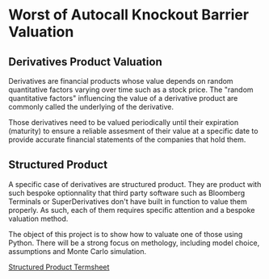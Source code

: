 # Worst of Autocall Knockout Barrier Valuation


## Derivatives Product Valuation

Derivatives are financial products whose value depends on random quantitative factors varying over time such as a stock price. The "random quantitative factors" influencing the value of a derivative product are commonly called the underlying of the derivative.

Those derivatives need to be valued periodically until their expiration (maturity) to ensure a reliable assesment of their value at a specific date to provide accurate financial statements of the companies that hold them.

## Structured Product

A specific case of derivatives are structured product. They are product with such bespoke optionnality that third party software such as Bloomberg Terminals or SuperDerivatives don't have built in function to value them properly. As such, each of them requires specific attention and a bespoke valuation method.

The object of this project is to show how to valuate one of those using Python. There will be a strong focus on methology, including model choice, assumptions and Monte Carlo simulation.

[Structured Product Termsheet](./Knockout_Barrier_Termsheet.pdf)
